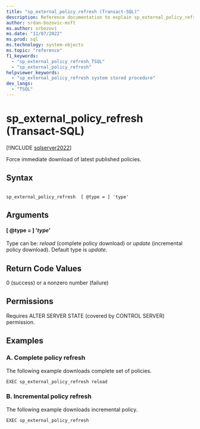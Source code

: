 ```yaml
---
title: "sp_external_policy_refresh (Transact-SQL)"
description: Reference documentation to explain sp_external_policy_refresh (Transact-SQL) system stored procedure.
author: srdan-bozovic-msft
ms.author: srbozovi
ms.date: "11/07/2022"
ms.prod: sql
ms.technology: system-objects
ms.topic: "reference"
f1_keywords:
  - "sp_external_policy_refresh_TSQL"
  - "sp_external_policy_refresh"
helpviewer_keywords:
  - "sp_external_policy_refresh system stored procedure"
dev_langs:
  - "TSQL"
---
```


# sp_external_policy_refresh  (Transact-SQL)

[!INCLUDE [sqlserver2022](../../includes/applies-to-version/sqlserver2022-asdb.md)]

Force immediate download of latest published policies.

## Syntax  
  
```  
  
sp_external_policy_refresh  [ @type = ] 'type'   
```  
  
## Arguments  
#### [ @type = ] '*type*'
 Type can be: *reload* (complete policy download) or *update* (incremental policy download). Default type is *update*.
  
## Return Code Values  
 0 (success) or a nonzero number (failure)  
    
## Permissions  
 Requires ALTER SERVER STATE (covered by CONTROL SERVER) permission.
  
## Examples  
  
### A. Complete policy refresh 
 The following example downloads complete set of policies.  
  
```  
EXEC sp_external_policy_refresh reload
```  
  
### B. Incremental policy refresh
 The following example downloads incremental policy.  
  
```  
EXEC sp_external_policy_refresh
```  

